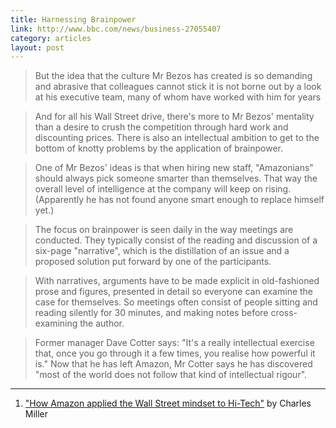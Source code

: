```yaml
---
title: Harnessing Brainpower
link: http://www.bbc.com/news/business-27055407
category: articles
layout: post
---
```


> But the idea that the culture Mr Bezos has created is so demanding and
> abrasive that colleagues cannot stick it is not borne out by a look at his
> executive team, many of whom have worked with him for years

> And for all his Wall Street drive, there's more to Mr Bezos' mentality than a
> desire to crush the competition through hard work and discounting prices.
> There is also an intellectual ambition to get to the bottom of knotty problems
> by the application of brainpower.

> One of Mr Bezos' ideas is that when hiring new staff, "Amazonians" should
> always pick someone smarter than themselves. That way the overall level of
> intelligence at the company will keep on rising. (Apparently he has not found
> anyone smart enough to replace himself yet.)

> The focus on brainpower is seen daily in the way meetings are conducted. They
> typically consist of the reading and discussion of a six-page "narrative",
> which is the distillation of an issue and a proposed solution put forward by
> one of the participants.

> With narratives, arguments have to be made explicit in old-fashioned prose and
> figures, presented in detail so everyone can examine the case for themselves.
> So meetings often consist of people sitting and reading silently for 30
> minutes, and making notes before cross-examining the author.

> Former manager Dave Cotter says: "It's a really intellectual exercise that,
> once you go through it a few times, you realise how powerful it is." Now that
> he has left Amazon, Mr Cotter says he has discovered "most of the world does
> not follow that kind of intellectual rigour".

---
1. ["How Amazon applied the Wall Street mindset to Hi-Tech"][1] by
Charles Miller


[1]: http://www.bbc.com/news/business-27055407
